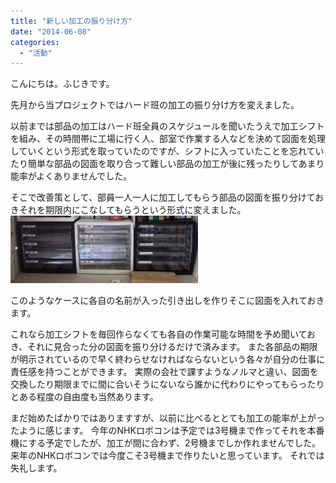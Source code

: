 ```yaml
---
title: "新しい加工の振り分け方"
date: "2014-06-08"
categories: 
  - "活動"
---
```


こんにちは。ふじきです。

先月から当プロジェクトではハード班の加工の振り分け方を変えました。

以前までは部品の加工はハード班全員のスケジュールを聞いたうえで加工シフトを組み、その時間帯に工場に行く人、部室で作業する人などを決めて図面を処理していくという形式を取っていたのですが、シフトに入っていたことを忘れていたり簡単な部品の図面を取り合って難しい部品の加工が後に残ったりしてあまり能率がよくありませんでした。

そこで改善策として、部員一人一人に加工してもらう部品の図面を振り分けておきそれを期限内にこなしてもらうという形式に変えました。[![KIMG0082](images/KIMG00821-300x108.jpg)](http://www.fortefibre.net/blog/wp-content/uploads/2014/06/KIMG00821.jpg)

このようなケースに各自の名前が入った引き出しを作りそこに図面を入れておきます。

これなら加工シフトを毎回作らなくても各自の作業可能な時間を予め聞いておき、それに見合った分の図面を振り分けるだけで済みます。 また各部品の期限が明示されているので早く終わらせなければならないという各々が自分の仕事に責任感を持つことができます。 実際の会社で課すようなノルマと違い、図面を交換したり期限までに間に合いそうにないなら誰かに代わりにやってもらったりとある程度の自由度も当然あります。

まだ始めたばかりではありますすが、以前に比べるととても加工の能率が上がったように感じます。 今年のNHKロボコンは予定では3号機まで作ってそれを本番機にする予定でしたが、加工が間に合わず、2号機までしか作れませんでした。 来年のNHKロボコンでは今度こそ3号機まで作りたいと思っています。 それでは失礼します。
